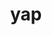 ---
category: 3-letters
denotation: null
name: yap
reference_link: https://www.etymonline.com/word/yap
root_language: null
root_name: null
title: yap
type: free
word_sums:
- respelling: yap
  sum: 'Yap + '
---